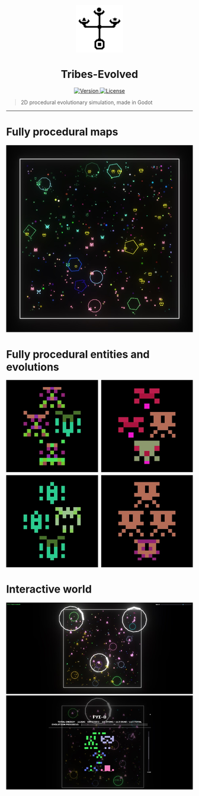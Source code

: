  <p align="center">
	<a>
		<img width="128px" src="./icon.svg?sanitize=true" alt="" />
		<h1 align="center">
			Tribes-Evolved
		</h1>
	</a>
</p>


<p align="center">
	<a href="https://github.com/ClarkThyLord/Tribes-Evolved/releases">
		<img src="https://img.shields.io/badge/Version-0.0.0-green.svg" alt="Version">
	</a>
	<a href="https://github.com/ClarkThyLord/Tribes-Evolved/blob/master/LICENSE">
		<img src="https://img.shields.io/badge/License-MIT-brightgreen.svg" alt="License">
	</a>
</p>

> 2D procedural evolutionary simulation, made in Godot

---

<p align="center">
	<h1> Fully procedural maps </h1>
	<img src="./assets/promo/preview_two.jpg" alt="" />
	<h1> Fully procedural entities and evolutions </h1>
	<img src="./assets/promo/preview_three.jpg" alt="" />
	<h1> Interactive world </h1>
	<img src="./assets/promo/preview_one.jpg" alt="" />
</p>
